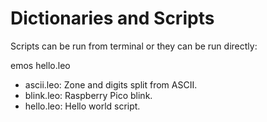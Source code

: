 # Dictionaries and Scripts

   Scripts can be run from terminal or they can be run directly:

emos hello.leo

* ascii.leo: Zone and digits split from ASCII.
* blink.leo: Raspberry Pico blink.
* hello.leo: Hello world script.
